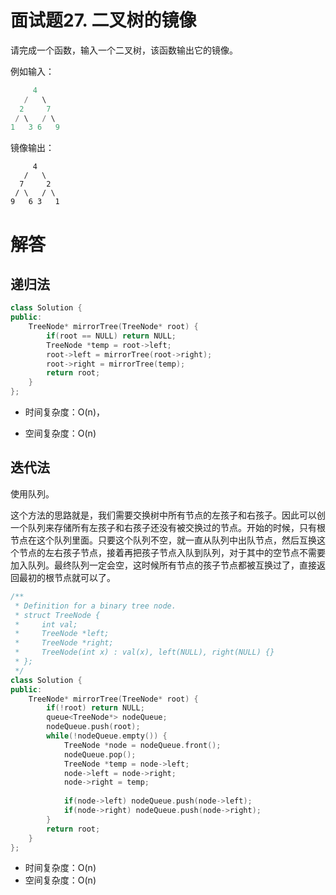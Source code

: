 # 面试题27. 二叉树的镜像

请完成一个函数，输入一个二叉树，该函数输出它的镜像。

例如输入：
```C++
     4
   /   \
  2     7
 / \   / \
1   3 6   9
```
镜像输出：
```
     4
   /   \
  7     2
 / \   / \
9   6 3   1
```

# 解答

## 递归法
```C++
class Solution {
public:
    TreeNode* mirrorTree(TreeNode* root) {
        if(root == NULL) return NULL;
        TreeNode *temp = root->left;
        root->left = mirrorTree(root->right);
        root->right = mirrorTree(temp);
        return root;
    }
};

```

* 时间复杂度：O(n)，

* 空间复杂度：O(n)

## 迭代法
使用队列。

这个方法的思路就是，我们需要交换树中所有节点的左孩子和右孩子。因此可以创一个队列来存储所有左孩子和右孩子还没有被交换过的节点。开始的时候，只有根节点在这个队列里面。只要这个队列不空，就一直从队列中出队节点，然后互换这个节点的左右孩子节点，接着再把孩子节点入队到队列，对于其中的空节点不需要加入队列。最终队列一定会空，这时候所有节点的孩子节点都被互换过了，直接返回最初的根节点就可以了。

```C++
/**
 * Definition for a binary tree node.
 * struct TreeNode {
 *     int val;
 *     TreeNode *left;
 *     TreeNode *right;
 *     TreeNode(int x) : val(x), left(NULL), right(NULL) {}
 * };
 */
class Solution {
public:
    TreeNode* mirrorTree(TreeNode* root) {
        if(!root) return NULL;
        queue<TreeNode*> nodeQueue;
        nodeQueue.push(root);
        while(!nodeQueue.empty()) {
            TreeNode *node = nodeQueue.front();
            nodeQueue.pop();
            TreeNode *temp = node->left;
            node->left = node->right;
            node->right = temp;
            
            if(node->left) nodeQueue.push(node->left);
            if(node->right) nodeQueue.push(node->right);
        }
        return root;
    }
};
```

* 时间复杂度：O(n)
* 空间复杂度：O(n)